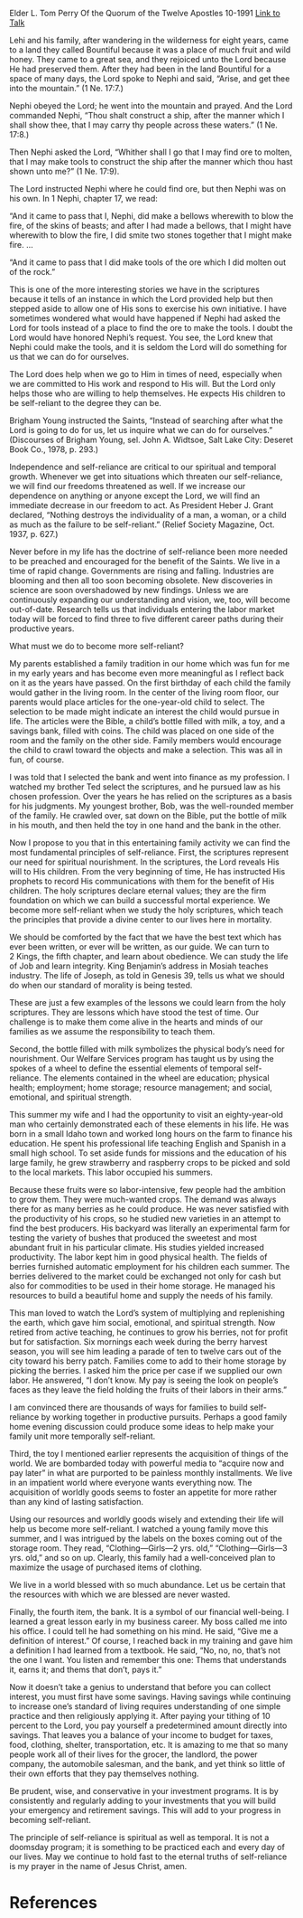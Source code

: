 Elder L. Tom Perry
Of the Quorum of the Twelve Apostles
10-1991
[Link to Talk](https://www.churchofjesuschrist.org/study/general-conference/1991/10/becoming-self-reliant?lang=eng)

Lehi and his family, after wandering in the wilderness for eight years, came to a land they called Bountiful because it was a place of much fruit and wild honey. They came to a great sea, and they rejoiced unto the Lord because He had preserved them. After they had been in the land Bountiful for a space of many days, the Lord spoke to Nephi and said, “Arise, and get thee into the mountain.” (1 Ne. 17:7.)

Nephi obeyed the Lord; he went into the mountain and prayed. And the Lord commanded Nephi, “Thou shalt construct a ship, after the manner which I shall show thee, that I may carry thy people across these waters.” (1 Ne. 17:8.)

Then Nephi asked the Lord, “Whither shall I go that I may find ore to molten, that I may make tools to construct the ship after the manner which thou hast shown unto me?” (1 Ne. 17:9).

The Lord instructed Nephi where he could find ore, but then Nephi was on his own. In 1 Nephi, chapter 17, we read:

“And it came to pass that I, Nephi, did make a bellows wherewith to blow the fire, of the skins of beasts; and after I had made a bellows, that I might have wherewith to blow the fire, I did smite two stones together that I might make fire. …

“And it came to pass that I did make tools of the ore which I did molten out of the rock.”

This is one of the more interesting stories we have in the scriptures because it tells of an instance in which the Lord provided help but then stepped aside to allow one of His sons to exercise his own initiative. I have sometimes wondered what would have happened if Nephi had asked the Lord for tools instead of a place to find the ore to make the tools. I doubt the Lord would have honored Nephi’s request. You see, the Lord knew that Nephi could make the tools, and it is seldom the Lord will do something for us that we can do for ourselves.

The Lord does help when we go to Him in times of need, especially when we are committed to His work and respond to His will. But the Lord only helps those who are willing to help themselves. He expects His children to be self-reliant to the degree they can be.

Brigham Young instructed the Saints, “Instead of searching after what the Lord is going to do for us, let us inquire what we can do for ourselves.” (Discourses of Brigham Young, sel. John A. Widtsoe, Salt Lake City: Deseret Book Co., 1978, p. 293.)

Independence and self-reliance are critical to our spiritual and temporal growth. Whenever we get into situations which threaten our self-reliance, we will find our freedoms threatened as well. If we increase our dependence on anything or anyone except the Lord, we will find an immediate decrease in our freedom to act. As President Heber J. Grant declared, “Nothing destroys the individuality of a man, a woman, or a child as much as the failure to be self-reliant.” (Relief Society Magazine, Oct. 1937, p. 627.)

Never before in my life has the doctrine of self-reliance been more needed to be preached and encouraged for the benefit of the Saints. We live in a time of rapid change. Governments are rising and falling. Industries are blooming and then all too soon becoming obsolete. New discoveries in science are soon overshadowed by new findings. Unless we are continuously expanding our understanding and vision, we, too, will become out-of-date. Research tells us that individuals entering the labor market today will be forced to find three to five different career paths during their productive years.

What must we do to become more self-reliant?

My parents established a family tradition in our home which was fun for me in my early years and has become even more meaningful as I reflect back on it as the years have passed. On the first birthday of each child the family would gather in the living room. In the center of the living room floor, our parents would place articles for the one-year-old child to select. The selection to be made might indicate an interest the child would pursue in life. The articles were the Bible, a child’s bottle filled with milk, a toy, and a savings bank, filled with coins. The child was placed on one side of the room and the family on the other side. Family members would encourage the child to crawl toward the objects and make a selection. This was all in fun, of course.

I was told that I selected the bank and went into finance as my profession. I watched my brother Ted select the scriptures, and he pursued law as his chosen profession. Over the years he has relied on the scriptures as a basis for his judgments. My youngest brother, Bob, was the well-rounded member of the family. He crawled over, sat down on the Bible, put the bottle of milk in his mouth, and then held the toy in one hand and the bank in the other.

Now I propose to you that in this entertaining family activity we can find the most fundamental principles of self-reliance. First, the scriptures represent our need for spiritual nourishment. In the scriptures, the Lord reveals His will to His children. From the very beginning of time, He has instructed His prophets to record His communications with them for the benefit of His children. The holy scriptures declare eternal values; they are the firm foundation on which we can build a successful mortal experience. We become more self-reliant when we study the holy scriptures, which teach the principles that provide a divine center to our lives here in mortality.

We should be comforted by the fact that we have the best text which has ever been written, or ever will be written, as our guide. We can turn to 2 Kings, the fifth chapter, and learn about obedience. We can study the life of Job and learn integrity. King Benjamin’s address in Mosiah teaches industry. The life of Joseph, as told in Genesis 39, tells us what we should do when our standard of morality is being tested.

These are just a few examples of the lessons we could learn from the holy scriptures. They are lessons which have stood the test of time. Our challenge is to make them come alive in the hearts and minds of our families as we assume the responsibility to teach them.

Second, the bottle filled with milk symbolizes the physical body’s need for nourishment. Our Welfare Services program has taught us by using the spokes of a wheel to define the essential elements of temporal self-reliance. The elements contained in the wheel are education; physical health; employment; home storage; resource management; and social, emotional, and spiritual strength.

This summer my wife and I had the opportunity to visit an eighty-year-old man who certainly demonstrated each of these elements in his life. He was born in a small Idaho town and worked long hours on the farm to finance his education. He spent his professional life teaching English and Spanish in a small high school. To set aside funds for missions and the education of his large family, he grew strawberry and raspberry crops to be picked and sold to the local markets. This labor occupied his summers.

Because these fruits were so labor-intensive, few people had the ambition to grow them. They were much-wanted crops. The demand was always there for as many berries as he could produce. He was never satisfied with the productivity of his crops, so he studied new varieties in an attempt to find the best producers. His backyard was literally an experimental farm for testing the variety of bushes that produced the sweetest and most abundant fruit in his particular climate. His studies yielded increased productivity. The labor kept him in good physical health. The fields of berries furnished automatic employment for his children each summer. The berries delivered to the market could be exchanged not only for cash but also for commodities to be used in their home storage. He managed his resources to build a beautiful home and supply the needs of his family.

This man loved to watch the Lord’s system of multiplying and replenishing the earth, which gave him social, emotional, and spiritual strength. Now retired from active teaching, he continues to grow his berries, not for profit but for satisfaction. Six mornings each week during the berry harvest season, you will see him leading a parade of ten to twelve cars out of the city toward his berry patch. Families come to add to their home storage by picking the berries. I asked him the price per case if we supplied our own labor. He answered, “I don’t know. My pay is seeing the look on people’s faces as they leave the field holding the fruits of their labors in their arms.”

I am convinced there are thousands of ways for families to build self-reliance by working together in productive pursuits. Perhaps a good family home evening discussion could produce some ideas to help make your family unit more temporally self-reliant.

Third, the toy I mentioned earlier represents the acquisition of things of the world. We are bombarded today with powerful media to “acquire now and pay later” in what are purported to be painless monthly installments. We live in an impatient world where everyone wants everything now. The acquisition of worldly goods seems to foster an appetite for more rather than any kind of lasting satisfaction.

Using our resources and worldly goods wisely and extending their life will help us become more self-reliant. I watched a young family move this summer, and I was intrigued by the labels on the boxes coming out of the storage room. They read, “Clothing—Girls—2 yrs. old,” “Clothing—Girls—3 yrs. old,” and so on up. Clearly, this family had a well-conceived plan to maximize the usage of purchased items of clothing.

We live in a world blessed with so much abundance. Let us be certain that the resources with which we are blessed are never wasted.

Finally, the fourth item, the bank. It is a symbol of our financial well-being. I learned a great lesson early in my business career. My boss called me into his office. I could tell he had something on his mind. He said, “Give me a definition of interest.” Of course, I reached back in my training and gave him a definition I had learned from a textbook. He said, “No, no, no, that’s not the one I want. You listen and remember this one: Thems that understands it, earns it; and thems that don’t, pays it.”

Now it doesn’t take a genius to understand that before you can collect interest, you must first have some savings. Having savings while continuing to increase one’s standard of living requires understanding of one simple practice and then religiously applying it. After paying your tithing of 10 percent to the Lord, you pay yourself a predetermined amount directly into savings. That leaves you a balance of your income to budget for taxes, food, clothing, shelter, transportation, etc. It is amazing to me that so many people work all of their lives for the grocer, the landlord, the power company, the automobile salesman, and the bank, and yet think so little of their own efforts that they pay themselves nothing.

Be prudent, wise, and conservative in your investment programs. It is by consistently and regularly adding to your investments that you will build your emergency and retirement savings. This will add to your progress in becoming self-reliant.

The principle of self-reliance is spiritual as well as temporal. It is not a doomsday program; it is something to be practiced each and every day of our lives. May we continue to hold fast to the eternal truths of self-reliance is my prayer in the name of Jesus Christ, amen.

# References
